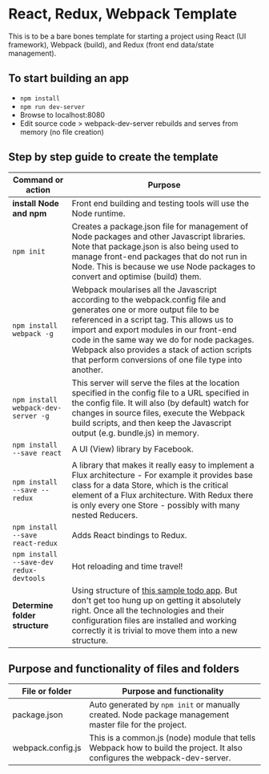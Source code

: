 # React, Redux, Webpack Template
This is to be a bare bones template for starting a project using React (UI framework), Webpack (build), and Redux (front end data/state management).

## To start building an app

  * `npm install`
  * `npm run dev-server`
  * Browse to localhost:8080
  * Edit source code > webpack-dev-server rebuilds and serves from memory (no file creation)

## Step by step guide to create the template

Command or action | Purpose
------------------|--------
**install Node and npm** | Front end building and testing tools will use the Node runtime.
`npm init` | Creates a package.json file for management of Node packages and other Javascript libraries. Note that package.json is also being used to manage front-end packages that do not run in Node. This is because we use Node packages to convert and optimise (build) them. 
`npm install webpack -g` | Webpack moularises all the Javascript according to the webpack.config file and generates one or more output file to be referenced in a script tag. This allows us to import and export modules in our front-end code in the same way we do for node packages. Webpack also provides a stack of action scripts that perform conversions of one file type into another. 
`npm install webpack-dev-server -g` | This server will serve the files at the location specified in the config file to a URL specified in the config file. It will also (by default) watch for changes in source files, execute the Webpack build scripts, and then keep the Javascript output (e.g. bundle.js) in memory.
`npm install --save react` | A UI (View) library by Facebook.
`npm install --save --redux` | A library that makes it really easy to implement a Flux architecture - For example it provides base class for a data Store, which is the critical element of a Flux architecture. With Redux there is only every one Store - possibly with many nested Reducers.
`npm install --save react-redux` | Adds React bindings to Redux.
`npm install --save-dev redux-devtools` | Hot reloading and time travel!
**Determine folder structure** | Using structure of [this sample todo app](http://redux.js.org/docs/basics/ExampleTodoList.html). But don't get too hung up on getting it absolutely right. Once all the technologies and their configuration files are installed and working correctly it is trivial to move them into a new structure.

## Purpose and functionality of files and folders

File or folder | Purpose and functionality
---------------|--------------------------
package.json | Auto generated by `npm init` or manually created. Node package management master file for the project.
webpack.config.js | This is a common.js (node) module that tells Webpack how to build the project. It also configures the webpack-dev-server. 
